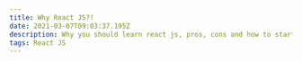 ```yaml
---
title: Why React JS?!
date: 2021-03-07T09:03:37.195Z
description: Why you should learn react js, pros, cons and how to start a react is app
tags: React JS
---
```



![]()